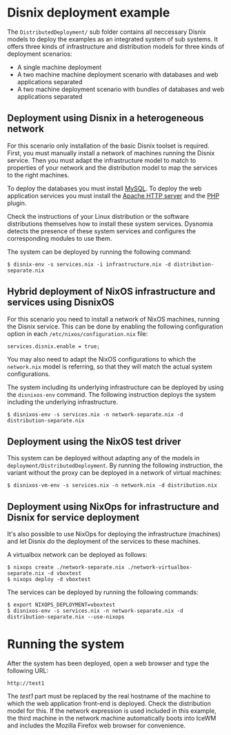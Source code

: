 Disnix deployment example
=========================
The `DistributedDeployment/` sub folder contains all neccessary Disnix models to
deploy the examples as an integrated system of sub systems. It offers three
kinds of infrastructure and distribution models for three kinds of deployment
scenarios:

* A single machine deployment
* A two machine machine deployment scenario with databases and web applications
  separated
* A two machine deployment scenario with bundles of databases and web
  applications separated

Deployment using Disnix in a heterogeneous network
--------------------------------------------------
For this scenario only installation of the basic Disnix toolset is required.
First, you must manually install a network of machines running the Disnix
service. Then you must adapt the infrastructure model to match to properties of
your network and the distribution model to map the services to the right machines.

To deploy the databases you must install [MySQL](http://www.mysql.com).
To deploy the web application services you must install the
[Apache HTTP server](http://httpd.apache.org) and the [PHP](http://www.php.net)
plugin.

Check the instructions of your Linux distribution or the software distributions
themselves how to install these system services. Dysnomia detects the presence
of these system services and configures the corresponding modules to use them.

The system can be deployed by running the following command:

    $ disnix-env -s services.nix -i infrastructure.nix -d distribution-separate.nix

Hybrid deployment of NixOS infrastructure and services using DisnixOS
---------------------------------------------------------------------
For this scenario you need to install a network of NixOS machines, running the
Disnix service. This can be done by enabling the following configuration
option in each `/etc/nixos/configuration.nix` file:

    services.disnix.enable = true;

You may also need to adapt the NixOS configurations to which the `network.nix`
model is referring, so that they will match the actual system configurations.

The system including its underlying infrastructure can be deployed by using the
`disnixos-env` command. The following instruction deploys the system including
the underlying infrastructure.

    $ disnixos-env -s services.nix -n network-separate.nix -d distribution-separate.nix

Deployment using the NixOS test driver
--------------------------------------
This system can be deployed without adapting any of the models in
`deployment/DistributedDeployment`. By running the following instruction, the
variant without the proxy can be deployed in a network of virtual machines:

    $ disnixos-vm-env -s services.nix -n network.nix -d distribution.nix

Deployment using NixOps for infrastructure and Disnix for service deployment
----------------------------------------------------------------------------
It's also possible to use NixOps for deploying the infrastructure (machines) and
let Disnix do the deployment of the services to these machines.

A virtualbox network can be deployed as follows:

    $ nixops create ./network-separate.nix ./network-virtualbox-separate.nix -d vboxtest
    $ nixops deploy -d vboxtest

The services can be deployed by running the following commands:

    $ export NIXOPS_DEPLOYMENT=vboxtest
    $ disnixos-env -s services.nix -n network-separate.nix -d distribution-separate.nix --use-nixops

Running the system
==================
After the system has been deployed, open a web browser and type the following URL:

    http://test1

The *test1* part must be replaced by the real hostname of the machine to which
the web application front-end is deployed. Check the distribution model for this.
If the network expression is used included in this example, the third machine in
the network machine automatically boots into IceWM and includes the Mozilla
Firefox web browser for convenience.
